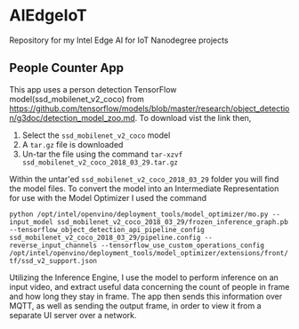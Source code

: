 # AIEdgeIoT

Repository for my Intel Edge AI for IoT Nanodegree projects

## People Counter App

This app uses a person detection TensorFlow model(ssd_mobilenet_v2_coco) from https://github.com/tensorflow/models/blob/master/research/object_detection/g3doc/detection_model_zoo.md. To download vist the link then,

1. Select the `ssd_mobilenet_v2_coco` model
2. A `tar.gz` file is downloaded
3. Un-tar the file using the command `tar-xzvf ssd_mobilenet_v2_coco_2018_03_29.tar.gz`

Within the untar'ed `ssd_mobilenet_v2_coco_2018_03_29` folder you will find the model files.
To convert the model into an Intermediate Representation for use with the Model Optimizer I used the command

`python /opt/intel/openvino/deployment_tools/model_optimizer/mo.py --input_model ssd_mobilenet_v2_coco_2018_03_29/frozen_inference_graph.pb --tensorflow_object_detection_api_pipeline_config ssd_mobilenet_v2_coco_2018_03_29/pipeline.config --reverse_input_channels --tensorflow_use_custom_operations_config /opt/intel/openvino/deployment_tools/model_optimizer/extensions/front/tf/ssd_v2_support.json
`

Utilizing the Inference Engine, I use the model to perform inference on an input video, and extract useful data concerning the count of people in frame and how long they stay in frame. The app then sends this information over MQTT, as well as sending the output frame, in order to view it from a separate UI server over a network.

